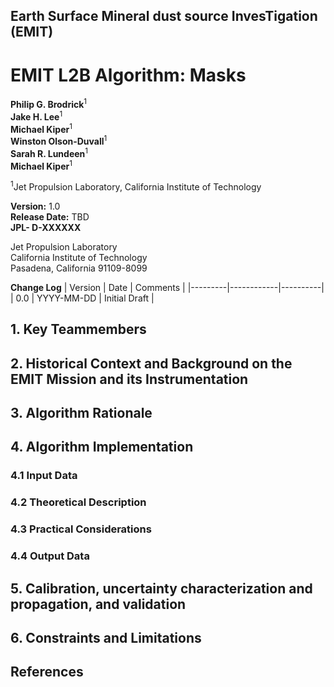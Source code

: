 ## **Earth Surface Mineral dust source InvesTigation (EMIT)** 

# **EMIT L2B Algorithm: Masks** 

**Philip G. Brodrick**<sup>1</sup></br>
**Jake H. Lee**<sup>1</sup></br>
**Michael Kiper**<sup>1</sup></br>
**Winston Olson-Duvall**<sup>1</sup></br>
**Sarah R. Lundeen**<sup>1</sup></br>
**Michael Kiper**<sup>1</sup>

<sup>1</sup>Jet Propulsion Laboratory, California Institute of Technology

**Version:** 1.0 </br>
**Release Date:** TBD </br>
**JPL- D-XXXXXX** </br>


Jet Propulsion Laboratory </br>
California Institute of Technology </br>
Pasadena, California 91109-8099 </br>

<div style="page-break-after: always;"></div>

**Change Log**
| Version | Date       | Comments |
|---------|------------|----------|
| 0.0     | YYYY-MM-DD | Initial Draft |

<div style="page-break-after: always;"></div>


## **1. Key Teammembers**

<div style="page-break-after: always;"></div>

## **2. Historical Context and Background on the EMIT Mission and its Instrumentation**

## **3. Algorithm Rationale**

## **4. Algorithm Implementation**

### **4.1 Input Data**

### **4.2 Theoretical Description**

### **4.3 Practical Considerations**

### **4.4 Output Data**

## **5. Calibration, uncertainty characterization and propagation, and validation**

## **6. Constraints and Limitations**


<div style="page-break-after: always;"></div>

## **References**



